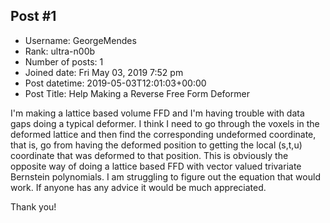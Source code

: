 ## Post #1
- Username: GeorgeMendes
- Rank: ultra-n00b
- Number of posts: 1
- Joined date: Fri May 03, 2019 7:52 pm
- Post datetime: 2019-05-03T12:01:03+00:00
- Post Title: Help Making a Reverse Free Form Deformer

I'm making a lattice based volume FFD and I'm having trouble with data gaps doing a typical deformer. I think I need to go through the voxels in the deformed lattice and then find the corresponding undeformed coordinate, that is, go from having the deformed position to getting the local (s,t,u) coordinate that was deformed to that position. This is obviously the opposite way of doing a lattice based FFD with vector valued trivariate Bernstein polynomials. I am struggling to figure out the equation that would work. If anyone has any advice it would be much appreciated.

Thank you!
